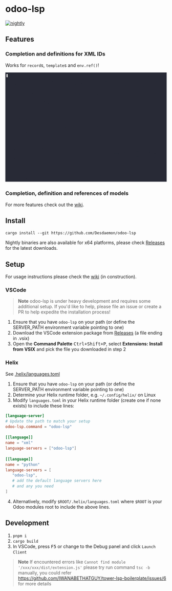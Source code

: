 # odoo-lsp

[![nightly](https://github.com/Desdaemon/odoo-lsp/actions/workflows/nightly.yml/badge.svg)](https://github.com/Desdaemon/odoo-lsp/actions/workflows/nightly.yml)

## Features

### Completion and definitions for XML IDs

Works for `record`s, `template`s and `env.ref()`!

[![template inherit_id demo](https://raw.githubusercontent.com/Desdaemon/odoo-lsp/main/static/inherit_id.2.gif)](https://asciinema.org/a/603783)

### Completion, definition and references of models

For more features check out the [wiki].

## Install

```shell
cargo install --git https://github.com/Desdaemon/odoo-lsp
```

Nightly binaries are also available for x64 platforms, please check [Releases] for the latest downloads.

## Setup

For usage instructions please check the [wiki] (in construction).

### VSCode

> **Note**
> odoo-lsp is under heavy development and requires some additional setup.
> If you'd like to help, please file an issue or create a PR to help expedite the installation process!

1. Ensure that you have `odoo-lsp` on your path (or define the SERVER_PATH environment variable pointing to one)
2. Download the VSCode extension package from [Releases] (a file ending in .vsix)
3. Open the **Command Palette** <kbd>Ctrl+Shift+P</kbd>, select **Extensions: Install from VSIX** and pick the file
   you downloaded in step 2

### Helix

See [.helix/languages.toml](./examples/.helix/languages.toml)

1. Ensure that you have `odoo-lsp` on your path (or define the SERVER_PATH environment variable pointing to one)
2. Determine your Helix runtime folder, e.g. `~/.config/helix/` on Linux
3. Modify `languages.toml` in your Helix runtime folder (create one if none exists) to include these lines:

```toml
[language-server]
# Update the path to match your setup
odoo-lsp.command = "odoo-lsp"

[[language]]
name = "xml"
language-servers = ["odoo-lsp"]

[[language]]
name = "python"
language-servers = [
   "odoo-lsp",
   # add the default language servers here
   # and any you need
]
```

4. Alternatively, modify `$ROOT/.helix/languages.toml` where `$ROOT` is your Odoo modules root to include the above lines.

## Development

1. `pnpm i`
2. `cargo build`
3. In VSCode, press <kbd>F5</kbd> or change to the Debug panel and click `Launch Client`

> **Note**
> If encountered errors like `Cannot find module '/xxx/xxx/dist/extension.js'`
> please try run command `tsc -b` manually, you could refer https://github.com/IWANABETHATGUY/tower-lsp-boilerplate/issues/6 for more details

[wiki]: https://github.com/Desdaemon/odoo-lsp/wiki
[Releases]: https://github.com/Desdaemon/odoo-lsp/releases
